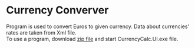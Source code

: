 # Currency Converver
Program is used to convert Euros to given currency. 
Data about currencies' rates are taken from Xml file.  
To use a program, download [zip file](bin/publish.zip) and start CurrencyCalc.UI.exe file.
